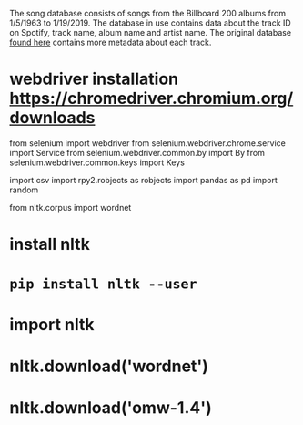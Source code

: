 The song database consists of songs from the Billboard 200 albums from 
1/5/1963 to 1/19/2019. The database in use contains data about the track 
ID on Spotify, track name, album name and artist name. The original 
database [found here](https://components.one/datasets/billboard-200/) 
contains more metadata about each track.

# webdriver installation https://chromedriver.chromium.org/downloads

from selenium import webdriver
from selenium.webdriver.chrome.service import Service
from selenium.webdriver.common.by import By
from selenium.webdriver.common.keys import Keys

import csv
import rpy2.robjects as robjects
import pandas as pd
import random

from nltk.corpus import wordnet
# install nltk
# `pip install nltk --user`
# import nltk
# nltk.download('wordnet')
# nltk.download('omw-1.4')